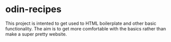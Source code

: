 # odin-recipes
This project is intented to get used to HTML boilerplate and other basic functionality. The aim is to get more 
comfortable with the basics rather than make a super pretty website.
